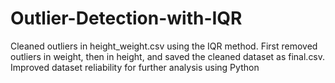 # Outlier-Detection-with-IQR
Cleaned outliers in height_weight.csv using the IQR method. First removed outliers in weight, then in height, and saved the cleaned dataset as final.csv. Improved dataset reliability for further analysis using Python
